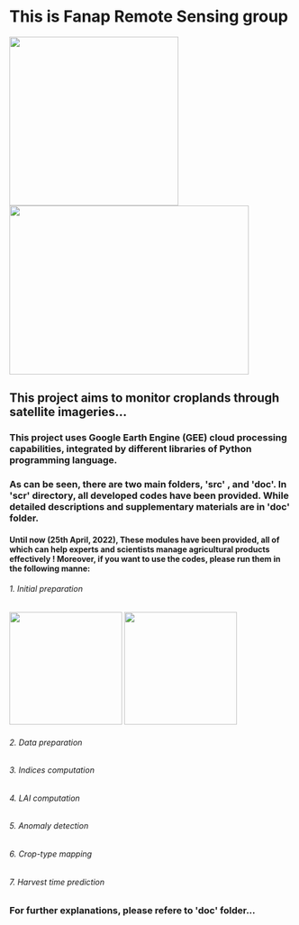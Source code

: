# This is Fanap Remote Sensing group


<img src="https://user-images.githubusercontent.com/34648501/165074079-1829651f-a686-4d65-99f0-b25860ed1d39.jpg" width="300" height="300"/> <img src="https://user-images.githubusercontent.com/34648501/165074750-7f521139-5115-40c4-aaee-2c974080e1aa.jpg" width="425" height="300"/>



## This project aims to monitor croplands through satellite imageries...


### This project uses Google Earth Engine (GEE) cloud processing capabilities, integrated by different libraries of Python programming language.
### As can be seen, there are two main folders, 'src' , and 'doc'. In 'scr' directory, all developed codes have been provided. While detailed descriptions and supplementary materials are in 'doc' folder.

#### Until now (25th April, 2022), These modules have been provided, all of which can help experts and scientists manage agricultural products effectively ! Moreover, if you want to use the codes, please run them in the following manne:

###### 1. Initial preparation

<img src="https://user-images.githubusercontent.com/34648501/165078807-6af5909f-510e-4a46-b2be-879eb5cb3c29.jpg" width="200" height="200"/> <img src="https://user-images.githubusercontent.com/34648501/165079209-0998b90e-3a1b-458b-b58c-ae4b24226cdb.png" width="200" height="200"/>



###### 2. Data preparation
###### 3. Indices computation
###### 4. LAI computation
###### 5. Anomaly detection
###### 6. Crop-type mapping
###### 7. Harvest time prediction


### For further explanations, please refere to 'doc' folder...
